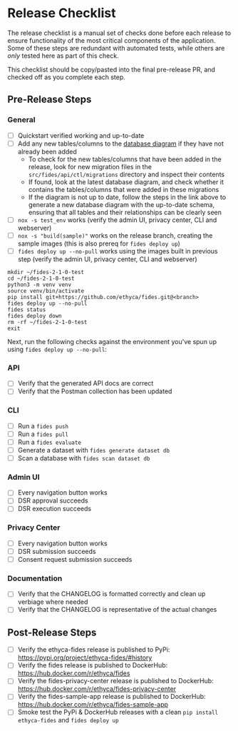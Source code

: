 # Release Checklist

The release checklist is a manual set of checks done before each release to ensure functionality of the most critical components of the application. Some of these steps are redundant with automated tests, while others are _only_ tested here as part of this check.

This checklist should be copy/pasted into the final pre-release PR, and checked off as you complete each step.

## Pre-Release Steps

### General

- [ ] Quickstart verified working and up-to-date
- [ ] Add any new tables/columns to the [database diagram](https://github.com/ethyca/fides/blob/5a485387d8af247ec6479e4115088cbbb8394d77/docs/fides/docs/development/update_erd_diagram.md) if they have not already been added
    - To check for the new tables/columns that have been added in the release, look for new migration files in the `src/fides/api/ctl/migrations` directory and inspect their contents
    - If found, look at the latest database diagram, and check whether it contains the tables/columns that were added in these migrations
    - If the diagram is not up to date, follow the steps in the link above to generate a new database diagram with the up-to-date schema, ensuring that all tables and their relationships can be clearly seen
- [ ] `nox -s test_env` works (verify the admin UI, privacy center, CLI and webserver)
- [ ] `nox -s "build(sample)"` works on the release branch, creating the sample images (this is also prereq for `fides deploy up`)
- [ ] `fides deploy up --no-pull` works using the images built in previous step (verify the admin UI, privacy center, CLI and webserver)
```
mkdir ~/fides-2-1-0-test
cd ~/fides-2-1-0-test
python3 -m venv venv
source venv/bin/activate
pip install git+https://github.com/ethyca/fides.git@<branch>
fides deploy up --no-pull
fides status
fides deploy down
rm -rf ~/fides-2-1-0-test
exit 
```

Next, run the following checks against the environment you've spun up using `fides deploy up --no-pull`:

### API

- [ ] Verify that the generated API docs are correct
- [ ] Verify that the Postman collection has been updated

### CLI

- [ ] Run a `fides push`
- [ ] Run a `fides pull`
- [ ] Run a `fides evaluate`
- [ ] Generate a dataset with `fides generate dataset db`
- [ ] Scan a database with `fides scan dataset db`

### Admin UI

- [ ] Every navigation button works
- [ ] DSR approval succeeds
- [ ] DSR execution succeeds

### Privacy Center

- [ ] Every navigation button works
- [ ] DSR submission succeeds
- [ ] Consent request submission succeeds

### Documentation

- [ ] Verify that the CHANGELOG is formatted correctly and clean up verbiage where needed
- [ ] Verify that the CHANGELOG is representative of the actual changes

## Post-Release Steps

- [ ] Verify the ethyca-fides release is published to PyPi: https://pypi.org/project/ethyca-fides/#history
- [ ] Verify the fides release is published to DockerHub: https://hub.docker.com/r/ethyca/fides
- [ ] Verify the fides-privacy-center release is published to DockerHub: https://hub.docker.com/r/ethyca/fides-privacy-center
- [ ] Verify the fides-sample-app release is published to DockerHub: https://hub.docker.com/r/ethyca/fides-sample-app
- [ ] Smoke test the PyPi & DockerHub releases with a clean `pip install ethyca-fides` and `fides deploy up`
